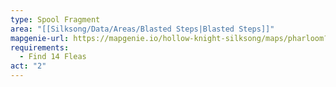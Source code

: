 ```yaml
---
type: Spool Fragment
area: "[[Silksong/Data/Areas/Blasted Steps|Blasted Steps]]"
mapgenie-url: https://mapgenie.io/hollow-knight-silksong/maps/pharloom?locationIds=478820
requirements:
  - Find 14 Fleas
act: "2"
---
```

